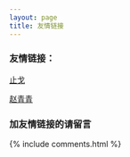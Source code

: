 ```yaml
---
layout: page
title: 友情链接
---
```


### 友情链接：

[止戈](http://www.wjgbaby.com)

[赵青青](http://www.cnblogs.com/zhaoqingqing)

### 加友情链接的请留言

{% include comments.html %}
